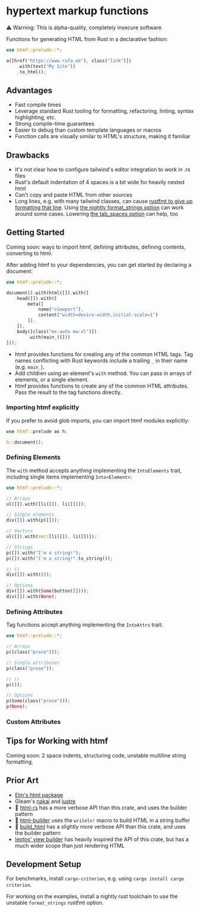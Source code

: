 # hypertext markup functions

⚠️ Warning: This is alpha-quality, completely insecure software.

Functions for generating HTML from Rust in a declarative fashion:

```rust
use htmf::prelude::*;

a([href("https://www.rafa.ee"), class("link")])
    .with(text("My Site"))
    .to_html();
```

## Advantages

- Fast compile times
- Leverage standard Rust tooling for formatting, refactoring, linting, syntax highlighting, etc.
- Strong compile-time guarantees
- Easier to debug than custom template languages or macros
- Function calls are visually similar to HTML's structure, making it familiar

## Drawbacks

- It's not clear how to configure tailwind's editor integration to work in .rs files
- Rust's default indentation of 4 spaces is a bit wide for heavily nested html
- Can't copy and paste HTML from other sources
- Long lines, e.g. with many tailwind classes, can cause [rustfmt to give up formatting that line](https://github.com/rust-lang/rustfmt/issues/3863). Using [the nightly format_strings option](https://rust-lang.github.io/rustfmt/?version=v1.6.0&search=#format_strings) can work around some cases. Lowering [the tab_spaces option](https://rust-lang.github.io/rustfmt/?version=v1.6.0&search=#tab_spaces) can help, too

## Getting Started

Coming soon: ways to import htmf, defining attributes, defining contents, converting to html.

After adding htmf to your dependencies, you can get started by declaring a document:

```rust
use htmf::prelude::*;

document().with(html([]).with([
    head([]).with([
        meta([
            name("viewport"), 
            content("width=device-width,initial-scale=1")
        ]),
    ]), 
    body([class("mx-auto mw-xl")])
        .with(main_([]))
]));
```

- htmf provides functions for creating any of the common HTML tags. Tag names conflicting with Rust keywords include a trailing `_` in their name (e.g. `main_`).
- Add children using an element's `with` method. You can pass in arrays of elements, or a single element.
- htmf provides functions to create any of the common HTML attributes. Pass the result to the tag functions directly.

### Importing htmf explicitly

If you prefer to avoid glob imports, you can import htmf modules explicitly:

```rust
use htmf::prelude as h;

h::document();
```

### Defining Elements

The `with` method accepts anything implementing the `IntoElements` trait, including single items implementing `Into<Element>`:

```rust
use htmf::prelude::*;

// Arrays
ul([]).with([li([]), li([])]);

// Single elements
div([]).with(p([]));

// Vectors
ul([]).with(vec![li([]), li([])]);

// Strings
p([]).with("I'm a string!");
p([]).with("I'm a string!".to_string());

// ()
div([]).with(());

// Options
div([]).with(Some(button([])));
div([]).with(None);
```

### Defining Attributes

Tag functions accept anything implementing the `IntoAttrs` trait:

```rust
use htmf::prelude::*;

// Arrays
p([class("prose")]);

// Single attributes
p(class("prose"));

// ()
p(());

// Options
p(Some(class("prose")));
p(None);
```

### Custom Attributes

## Tips for Working with htmf

Coming soon: 2 space indents, structuring code, unstable multiline string formatting.

## Prior Art

- [Elm's html package](https://github.com/elm/html)
- Gleam's [nakai](https://github.com/nakaixo/nakai) and [lustre](https://github.com/lustre-labs/lustre)
- 🦀 [html-rs](https://github.com/ancos2505/html-rs) has a more verbose API than this crate, and uses the builder pattern
- 🦀 [html-builder](https://github.com/asayers/html-builder) uses the `writeln!` macro to build HTML in a string buffer
- 🦀 [build_html](https://github.com/skubalj/build_html) has a slightly more verbose API than this crate, and uses the builder pattern
- [leptos' view builder](https://book.leptos.dev/view/builder.html#no-macros-the-view-builder-syntax) has heavily inspired the API of this crate, but has a much wider scope than just rendering HTML

## Development Setup

For benchmarks, install `cargo-criterion`, e.g. using `cargo install cargo criterion`.

For working on the examples, install a nightly rust toolchain to use the unstable `format_strings` rustfmt option.
